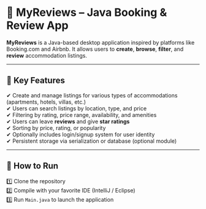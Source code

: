 # 🏡 MyReviews – Java Booking & Review App

**MyReviews** is a Java-based desktop application inspired by platforms like Booking.com and Airbnb. It allows users to **create**, **browse**, **filter**, and **review** accommodation listings.

---

## 🎯 Key Features

✔ Create and manage listings for various types of accommodations (apartments, hotels, villas, etc.)  
✔ Users can search listings by location, type, and price  
✔ Filtering by rating, price range, availability, and amenities  
✔ Users can leave **reviews** and give **star ratings**  
✔ Sorting by price, rating, or popularity  
✔ Optionally includes login/signup system for user identity  
✔ Persistent storage via serialization or database (optional module)

---

## 🚀 How to Run

1️⃣ Clone the repository  
2️⃣ Compile with your favorite IDE (IntelliJ / Eclipse)  
3️⃣ Run `Main.java` to launch the application  
